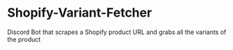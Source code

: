 # Shopify-Variant-Fetcher
Discord Bot that scrapes a Shopify product URL and grabs all the variants of the product
